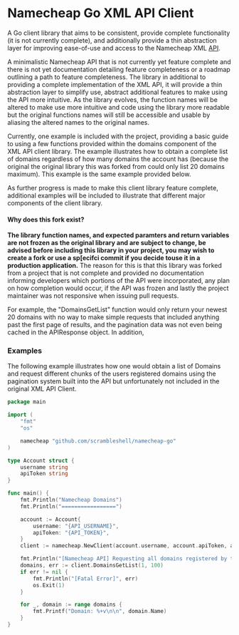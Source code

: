 # Namecheap Go XML API Client
A Go client library that aims to be consistent, provide complete functionality (it is not currently complete), and additionally provide a thin abstraction layer for improving ease-of-use and access to the Namecheap XML [API](https://www.namecheap.com/support/api/intro.aspx).

A minimalistic Namecheap API that is not currently yet feature complete and there is not yet documentation detailing feature completeness or a roadmap outlining a path to feature completeness. The library in additional to providing a complete implementation of the XML API, it will provide a thin abstraction layer to simplify use, abstract additional features to make using the API more intuitive. As the library evolves, the function names will be altered to make use more intuitive and code using the library more readable but the original functions names will still be accessible and usable by aliasing the altered names to the original names. 

Currently, one example is included with the project, providing a basic guide to using a few functions provided within the domains component of the XML API client library. The example illustrates how to obtain a complete list of domains regardless of how many domains the account has (because the original the original library this was forked from could only list 20 domains maximum). This example is the same example provided below. 

As further progress is made to make this client library feature complete, additional examples will be included to illustrate that different major components of the client library.

#### Why does this fork exist?
**The library function names, and expected paramters and return variables are not frozen as the original library and are subject to change, be advised before including this library in your project, you may wish to create a fork or use a sp[ecifci commit if you decide touse it in a production application.** The reason for this is that this library was forked from a project that is not complete and provided no documentation informing developers which portions of the API were incorporated, any plan on how completion would occur, if the API was frozen and lastly the project maintainer was not responsive when issuing pull requests.

For example, the "DomainsGetList" function would only return your newest 20 domains with no way to make simple requests that included anything past the first page of results, and the pagination data was not even being cached in the APIResponse object. In addition, 

### Examples
The following example illustrates how one would obtain a list of Domains and request different chunks of the users registered domains using the pagination system built into the API but unfortunately not included in the original XML API Client.

```go
package main

import (
	"fmt"
	"os"

	namecheap "github.com/scrambleshell/namecheap-go"
)

type Account struct {
	username string
	apiToken string
}

func main() {
	fmt.Println("Namecheap Domains")
	fmt.Println("=================")

	account := Account{
		username: "{API_USERNAME}",
		apiToken: "{API_TOKEN}",
	}
	client := namecheap.NewClient(account.username, account.apiToken, account.username)

	fmt.Println("[Namecheap API] Requesting all domains registered by the user", account.username)
	domains, err := client.DomainsGetList(1, 100)
	if err != nil {
		fmt.Println("[Fatal Error]", err)
		os.Exit(1)
	}

	for _, domain := range domains {
		fmt.Printf("Domain: %+v\n\n", domain.Name)
	}
}
```

